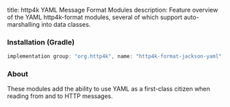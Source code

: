 title: http4k YAML Message Format Modules
description: Feature overview of the YAML http4k-format modules, several of which support auto-marshalling into data classes.

### Installation (Gradle)

```groovy
implementation group: "org.http4k", name: "http4k-format-jackson-yaml", version: "3.274.0"
```

### About
These modules add the ability to use YAML as a first-class citizen when reading from and to HTTP messages. 

[http4k]: https://http4k.org

